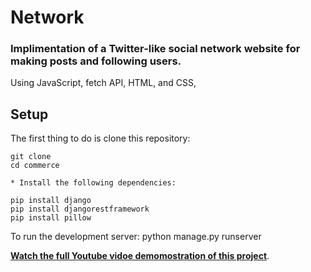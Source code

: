# Network

### Implimentation of a Twitter-like social network website for making posts and following users.
Using JavaScript, fetch API, HTML, and CSS, 



**Setup**
---
The first thing to do is clone this repository:
```
git clone 
cd commerce

* Install the following dependencies:

pip install django
pip install djangorestframework
pip install pillow
```
To run the development server:
python manage.py runserver

[**Watch the full Youtube vidoe demomostration of this project**](https://youtu.be/gv_29zhALKs).

